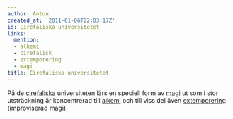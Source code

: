 ```yaml
---
author: Anton
created_at: '2011-01-06T22:03:17Z'
id: Cirefaliska universitetet
links:
  mention:
  - alkemi
  - cirefalisk
  - extemporering
  - magi
title: Cirefaliska universitetet
---
```


På de [cirefaliska] universiteten lärs en speciell form av [magi] ut som i stor utsträckning är
koncentrerad till [alkemi] och till viss del även [extemporering] (improviserad magi).

  [cirefaliska]: cirefalisk
  [magi]: magi
  [alkemi]: alkemi
  [extemporering]: extemporering
